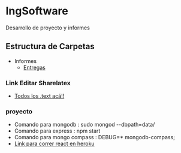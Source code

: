 # IngSoftware
Desarrollo de proyecto y informes

## Estructura de Carpetas
* Informes
  * [Entregas](Informes/Entregas)

### Link Editar Sharelatex
  * [ Todos los .text acá!!](https://www.sharelatex.com/7798455488jgtbbxhqrjzv)


### proyecto

  - Comando para mongodb : sudo mongod --dbpath=data/
  - Comando para express : npm start
  - Comando para mongo compass : DEBUG=* mongodb-compass;
  - [Link para correr react en heroku](https://gist.github.com/mars/5e01bb2a074594b44870cb087f54fe2f)
